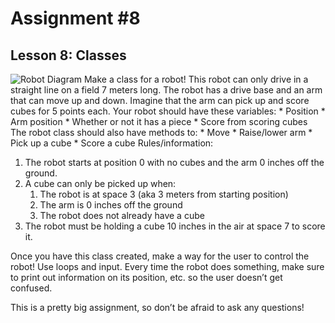 # Assignment #8
## Lesson 8: Classes

![Robot Diagram](https://i.imgur.com/weUrXeL.png)  Make a class for a robot! This robot can only drive in a straight line on a field 7 meters long. The robot has a drive base and an arm that can move up and down. Imagine that the arm can pick up and score cubes for 5 points each. Your robot should have these variables:
    * Position
    * Arm position
    * Whether or not it has a piece
    * Score from scoring cubes
The robot class should also have methods to:
    * Move
    * Raise/lower arm
    * Pick up a cube
    * Score a cube
Rules/information:
1. The robot starts at position 0 with no cubes and the arm 0 inches off the ground.
2. A cube can only be picked up when:
    1. The robot is at space 3 (aka 3 meters from starting position)
    2. The arm is 0 inches off the ground
    3. The robot does not already have a cube
3. The robot must be holding a cube 10 inches in the air at space 7 to score it.

Once you have this class created, make a way for the user to control the robot! Use loops and input. Every time the robot does something, make sure to print out information on its position, etc. so the user doesn’t get confused.

This is a pretty big assignment, so don’t be afraid to ask any questions!

